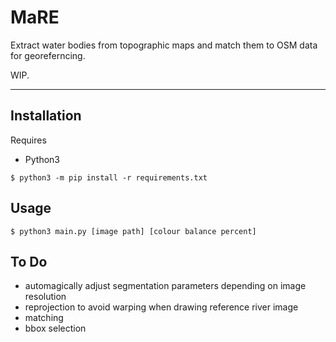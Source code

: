 # MaRE

Extract water bodies from topographic maps and match them to OSM data for georeferncing.

WIP.

---

## Installation

Requires
* Python3

```$ python3 -m pip install -r requirements.txt ```


## Usage

`$ python3 main.py [image path] [colour balance percent]`

## To Do
* automagically adjust segmentation parameters depending on image resolution
* reprojection to avoid warping when drawing reference river image
* matching
* bbox selection